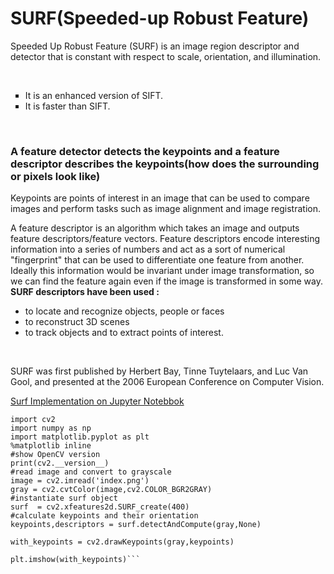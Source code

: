 # SURF(Speeded-up Robust Feature)

Speeded Up Robust Feature (SURF) is an image region descriptor and detector that is constant with respect to scale, orientation, and illumination. 

<br>
<ul style="list-style-type:square;" ><li>It is an enhanced version of SIFT.</li>
        <li>It is faster than SIFT.</li>
</ul> 
</br>

 
 ### A feature detector detects the keypoints and a feature descriptor describes the keypoints(how does the surrounding or pixels look like)
Keypoints are points of interest in an image that can be used to compare images and perform tasks such as image alignment and image registration. 

A feature descriptor is an algorithm which takes an image and outputs feature descriptors/feature vectors. Feature descriptors encode interesting information into a series of numbers and act as a sort of numerical "fingerprint" that can be used to differentiate one feature from another. Ideally this information would be invariant under image transformation, so we can find the feature again even if the image is transformed in some way.
 <b>SURF descriptors have been used :</b>
  
 <ul><li>to locate and recognize objects, people or faces</li>
 <li>to reconstruct 3D scenes</li>
  <li>to track objects and to extract points of interest.</li></ul>
 </br>
 
  SURF was first published by Herbert Bay, Tinne Tuytelaars, and Luc Van Gool, 
  and presented at the 2006 European Conference on Computer Vision.
  </br>








[Surf Implementation on Jupyter Notebbok](https://github.com/AishaRawat/Open-contributions/blob/master/AishaRawat_Open_cv/SURF.ipynb)

```#import required libraries
import cv2
import numpy as np
import matplotlib.pyplot as plt
%matplotlib inline
#show OpenCV version
print(cv2.__version__)
#read image and convert to grayscale
image = cv2.imread('index.png')
gray = cv2.cvtColor(image,cv2.COLOR_BGR2GRAY)
#instantiate surf object
surf  = cv2.xfeatures2d.SURF_create(400)
#calculate keypoints and their orientation
keypoints,descriptors = surf.detectAndCompute(gray,None)

with_keypoints = cv2.drawKeypoints(gray,keypoints)

plt.imshow(with_keypoints)```
